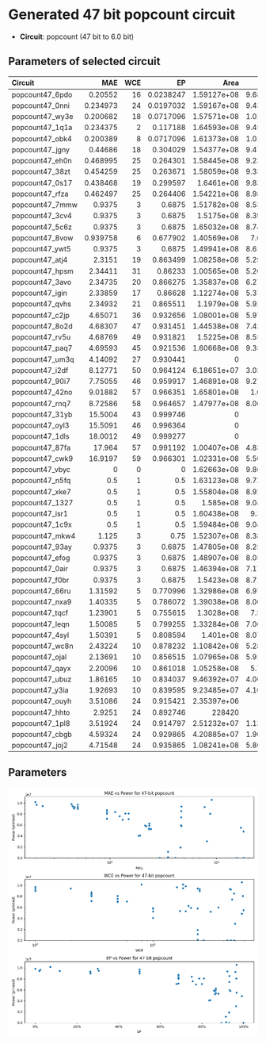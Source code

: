 
# Generated 47 bit popcount circuit
- __Circuit__: popcount (47 bit to 6.0 bit)

## Parameters of selected circuit
| Circuit         |       MAE |   WCE |        EP |             Area |           Power |            Delay | Download                                                               |
|:----------------|----------:|------:|----------:|-----------------:|----------------:|-----------------:|:-----------------------------------------------------------------------|
| popcount47_6pdo |  0.20552  |    16 | 0.0238247 |      1.59127e+08 |      9.6809e+06 |      9.02249e+07 | [v](popcount47_6pdo.v) [c](popcount47_6pdo.c) [py](popcount47_6pdo.py) |
| popcount47_0nni |  0.234973 |    24 | 0.0197032 |      1.59167e+08 |      9.4372e+06 |      9.14361e+07 | [v](popcount47_0nni.v) [c](popcount47_0nni.c) [py](popcount47_0nni.py) |
| popcount47_wy3e |  0.200682 |    18 | 0.0717096 |      1.57571e+08 |      1.0152e+07 |      8.75243e+07 | [v](popcount47_wy3e.v) [c](popcount47_wy3e.c) [py](popcount47_wy3e.py) |
| popcount47_1q1a |  0.234375 |     2 | 0.117188  |      1.64593e+08 |      9.4576e+06 |      9.2223e+07  | [v](popcount47_1q1a.v) [c](popcount47_1q1a.c) [py](popcount47_1q1a.py) |
| popcount47_obk4 |  0.200389 |     8 | 0.0717096 |      1.61373e+08 |      1.0163e+07 |      9.11958e+07 | [v](popcount47_obk4.v) [c](popcount47_obk4.c) [py](popcount47_obk4.py) |
| popcount47_jgny |  0.44686  |    18 | 0.304029  |      1.54377e+08 |      9.4752e+06 |      8.79956e+07 | [v](popcount47_jgny.v) [c](popcount47_jgny.c) [py](popcount47_jgny.py) |
| popcount47_eh0n |  0.468995 |    25 | 0.264301  |      1.58445e+08 |      9.2395e+06 |      9.01662e+07 | [v](popcount47_eh0n.v) [c](popcount47_eh0n.c) [py](popcount47_eh0n.py) |
| popcount47_38zt |  0.454259 |    25 | 0.263671  |      1.58059e+08 |      9.3333e+06 |      8.85514e+07 | [v](popcount47_38zt.v) [c](popcount47_38zt.c) [py](popcount47_38zt.py) |
| popcount47_0s17 |  0.438468 |    19 | 0.299597  |      1.6461e+08  |      9.8376e+06 |      8.94035e+07 | [v](popcount47_0s17.v) [c](popcount47_0s17.c) [py](popcount47_0s17.py) |
| popcount47_rfza |  0.462497 |    25 | 0.264406  |      1.54221e+08 |      8.9817e+06 |      8.88506e+07 | [v](popcount47_rfza.v) [c](popcount47_rfza.c) [py](popcount47_rfza.py) |
| popcount47_7mmw |  0.9375   |     3 | 0.6875    |      1.51782e+08 |      8.5347e+06 |      9.2945e+07  | [v](popcount47_7mmw.v) [c](popcount47_7mmw.c) [py](popcount47_7mmw.py) |
| popcount47_3cv4 |  0.9375   |     3 | 0.6875    |      1.5175e+08  |      8.3948e+06 |      9.23477e+07 | [v](popcount47_3cv4.v) [c](popcount47_3cv4.c) [py](popcount47_3cv4.py) |
| popcount47_5c6z |  0.9375   |     3 | 0.6875    |      1.65032e+08 |      8.7432e+06 |      9.247e+07   | [v](popcount47_5c6z.v) [c](popcount47_5c6z.c) [py](popcount47_5c6z.py) |
| popcount47_8vow |  0.939758 |     6 | 0.677902  |      1.40569e+08 |      7.074e+06  |      9.19599e+07 | [v](popcount47_8vow.v) [c](popcount47_8vow.c) [py](popcount47_8vow.py) |
| popcount47_ywt5 |  0.9375   |     3 | 0.6875    |      1.49941e+08 |      8.6186e+06 |      9.43999e+07 | [v](popcount47_ywt5.v) [c](popcount47_ywt5.c) [py](popcount47_ywt5.py) |
| popcount47_atj4 |  2.3151   |    19 | 0.863499  |      1.08258e+08 |      5.2993e+06 |      9.69044e+07 | [v](popcount47_atj4.v) [c](popcount47_atj4.c) [py](popcount47_atj4.py) |
| popcount47_hpsm |  2.34411  |    31 | 0.86233   |      1.00565e+08 |      5.2051e+06 |      9.07048e+07 | [v](popcount47_hpsm.v) [c](popcount47_hpsm.c) [py](popcount47_hpsm.py) |
| popcount47_3avo |  2.34735  |    20 | 0.866275  |      1.35837e+08 |      6.2727e+06 |      9.07316e+07 | [v](popcount47_3avo.v) [c](popcount47_3avo.c) [py](popcount47_3avo.py) |
| popcount47_igin |  2.33859  |    17 | 0.86628   |      1.12274e+08 |      5.3742e+06 |      9.17612e+07 | [v](popcount47_igin.v) [c](popcount47_igin.c) [py](popcount47_igin.py) |
| popcount47_qvhs |  2.34932  |    21 | 0.865511  |      1.1979e+08  |      5.9216e+06 |      9.26723e+07 | [v](popcount47_qvhs.v) [c](popcount47_qvhs.c) [py](popcount47_qvhs.py) |
| popcount47_c2jp |  4.65071  |    36 | 0.932656  |      1.08001e+08 |      5.9709e+06 |      9.16565e+07 | [v](popcount47_c2jp.v) [c](popcount47_c2jp.c) [py](popcount47_c2jp.py) |
| popcount47_8o2d |  4.68307  |    47 | 0.931451  |      1.44538e+08 |      7.4262e+06 |      1.1027e+08  | [v](popcount47_8o2d.v) [c](popcount47_8o2d.c) [py](popcount47_8o2d.py) |
| popcount47_rv5u |  4.68769  |    49 | 0.931821  |      1.5225e+08  |      8.5501e+06 |      1.00615e+08 | [v](popcount47_rv5u.v) [c](popcount47_rv5u.c) [py](popcount47_rv5u.py) |
| popcount47_paq7 |  4.69593  |    45 | 0.921536  |      1.60668e+08 |      9.3522e+06 |      9.44856e+07 | [v](popcount47_paq7.v) [c](popcount47_paq7.c) [py](popcount47_paq7.py) |
| popcount47_um3q |  4.14092  |    27 | 0.930441  |      0           |      0          |      0           | [v](popcount47_um3q.v) [c](popcount47_um3q.c) [py](popcount47_um3q.py) |
| popcount47_i2df |  8.12771  |    50 | 0.964124  |      6.18651e+07 |      3.0303e+06 |      6.31906e+07 | [v](popcount47_i2df.v) [c](popcount47_i2df.c) [py](popcount47_i2df.py) |
| popcount47_90i7 |  7.75055  |    46 | 0.959917  |      1.46891e+08 |      9.2747e+06 |      8.48685e+07 | [v](popcount47_90i7.v) [c](popcount47_90i7.c) [py](popcount47_90i7.py) |
| popcount47_42no |  9.01882  |    57 | 0.966351  |      1.65801e+08 |      1.059e+07  |      9.65561e+07 | [v](popcount47_42no.v) [c](popcount47_42no.c) [py](popcount47_42no.py) |
| popcount47_rnq7 |  8.72586  |    58 | 0.964657  |      1.47977e+08 |      8.0641e+06 |      1.03583e+08 | [v](popcount47_rnq7.v) [c](popcount47_rnq7.c) [py](popcount47_rnq7.py) |
| popcount47_31yb | 15.5004   |    43 | 0.999746  |      0           |      0          |      0           | [v](popcount47_31yb.v) [c](popcount47_31yb.c) [py](popcount47_31yb.py) |
| popcount47_oyl3 | 15.5091   |    46 | 0.996364  |      0           |      0          |      0           | [v](popcount47_oyl3.v) [c](popcount47_oyl3.c) [py](popcount47_oyl3.py) |
| popcount47_1dls | 18.0012   |    49 | 0.999277  |      0           |      0          |      0           | [v](popcount47_1dls.v) [c](popcount47_1dls.c) [py](popcount47_1dls.py) |
| popcount47_87fa | 17.964    |    57 | 0.991192  |      1.00407e+08 |      4.8365e+06 |      7.14953e+07 | [v](popcount47_87fa.v) [c](popcount47_87fa.c) [py](popcount47_87fa.py) |
| popcount47_cwk9 | 16.9197   |    59 | 0.966301  |      1.02331e+08 |      5.5069e+06 |      9.22336e+07 | [v](popcount47_cwk9.v) [c](popcount47_cwk9.c) [py](popcount47_cwk9.py) |
| popcount47_vbyc |  0        |     0 | 0         |      1.62663e+08 |      9.8607e+06 |      9.24143e+07 | [v](popcount47_vbyc.v) [c](popcount47_vbyc.c) [py](popcount47_vbyc.py) |
| popcount47_n5fq |  0.5      |     1 | 0.5       |      1.63123e+08 |      9.7212e+06 |      9.25806e+07 | [v](popcount47_n5fq.v) [c](popcount47_n5fq.c) [py](popcount47_n5fq.py) |
| popcount47_xke7 |  0.5      |     1 | 0.5       |      1.55804e+08 |      8.9256e+06 |      9.24846e+07 | [v](popcount47_xke7.v) [c](popcount47_xke7.c) [py](popcount47_xke7.py) |
| popcount47_1327 |  0.5      |     1 | 0.5       |      1.585e+08   |      9.0411e+06 |      9.06683e+07 | [v](popcount47_1327.v) [c](popcount47_1327.c) [py](popcount47_1327.py) |
| popcount47_isr1 |  0.5      |     1 | 0.5       |      1.60438e+08 |      9.335e+06  |      9.25379e+07 | [v](popcount47_isr1.v) [c](popcount47_isr1.c) [py](popcount47_isr1.py) |
| popcount47_1c9x |  0.5      |     1 | 0.5       |      1.59484e+08 |      9.0474e+06 |      9.20642e+07 | [v](popcount47_1c9x.v) [c](popcount47_1c9x.c) [py](popcount47_1c9x.py) |
| popcount47_mkw4 |  1.125    |     3 | 0.75      |      1.52307e+08 |      8.3828e+06 |      9.09747e+07 | [v](popcount47_mkw4.v) [c](popcount47_mkw4.c) [py](popcount47_mkw4.py) |
| popcount47_93ay |  0.9375   |     3 | 0.6875    |      1.47805e+08 |      8.2546e+06 |      9.23438e+07 | [v](popcount47_93ay.v) [c](popcount47_93ay.c) [py](popcount47_93ay.py) |
| popcount47_efog |  0.9375   |     3 | 0.6875    |      1.48907e+08 |      8.0537e+06 |      9.28251e+07 | [v](popcount47_efog.v) [c](popcount47_efog.c) [py](popcount47_efog.py) |
| popcount47_0air |  0.9375   |     3 | 0.6875    |      1.46394e+08 |      7.1795e+06 |      8.86804e+07 | [v](popcount47_0air.v) [c](popcount47_0air.c) [py](popcount47_0air.py) |
| popcount47_f0br |  0.9375   |     3 | 0.6875    |      1.5423e+08  |      8.7173e+06 |      9.53647e+07 | [v](popcount47_f0br.v) [c](popcount47_f0br.c) [py](popcount47_f0br.py) |
| popcount47_66ru |  1.31592  |     5 | 0.770996  |      1.32986e+08 |      6.9749e+06 |      9.27322e+07 | [v](popcount47_66ru.v) [c](popcount47_66ru.c) [py](popcount47_66ru.py) |
| popcount47_nxa9 |  1.40335  |     5 | 0.786072  |      1.39038e+08 |      8.0691e+06 |      9.03772e+07 | [v](popcount47_nxa9.v) [c](popcount47_nxa9.c) [py](popcount47_nxa9.py) |
| popcount47_tqcf |  1.23901  |     5 | 0.755615  |      1.3028e+08  |      7.579e+06  |      9.18971e+07 | [v](popcount47_tqcf.v) [c](popcount47_tqcf.c) [py](popcount47_tqcf.py) |
| popcount47_leqn |  1.50085  |     5 | 0.799255  |      1.33284e+08 |      7.0677e+06 |      9.05501e+07 | [v](popcount47_leqn.v) [c](popcount47_leqn.c) [py](popcount47_leqn.py) |
| popcount47_4syl |  1.50391  |     5 | 0.808594  |      1.401e+08   |      8.0773e+06 |      9.48423e+07 | [v](popcount47_4syl.v) [c](popcount47_4syl.c) [py](popcount47_4syl.py) |
| popcount47_wc8n |  2.43224  |    10 | 0.878232  |      1.10842e+08 |      5.2847e+06 |      9.03499e+07 | [v](popcount47_wc8n.v) [c](popcount47_wc8n.c) [py](popcount47_wc8n.py) |
| popcount47_ojal |  2.13691  |    10 | 0.856515  |      1.07965e+08 |      5.9127e+06 |      9.09207e+07 | [v](popcount47_ojal.v) [c](popcount47_ojal.c) [py](popcount47_ojal.py) |
| popcount47_qayx |  2.20096  |    10 | 0.861018  |      1.05258e+08 |      5.776e+06  |      8.42207e+07 | [v](popcount47_qayx.v) [c](popcount47_qayx.c) [py](popcount47_qayx.py) |
| popcount47_ubuz |  1.86165  |    10 | 0.834037  |      9.46392e+07 |      4.0612e+06 |      9.19638e+07 | [v](popcount47_ubuz.v) [c](popcount47_ubuz.c) [py](popcount47_ubuz.py) |
| popcount47_y3ia |  1.92693  |    10 | 0.839595  |      9.23485e+07 |      4.1026e+06 |      9.08396e+07 | [v](popcount47_y3ia.v) [c](popcount47_y3ia.c) [py](popcount47_y3ia.py) |
| popcount47_ouyh |  3.51086  |    24 | 0.915421  |      2.35397e+06 | 133290          |      8.19905e+06 | [v](popcount47_ouyh.v) [c](popcount47_ouyh.c) [py](popcount47_ouyh.py) |
| popcount47_hhto |  2.9251   |    24 | 0.892746  | 228420           |    878.448      | 565707           | [v](popcount47_hhto.v) [c](popcount47_hhto.c) [py](popcount47_hhto.py) |
| popcount47_1pl8 |  3.51924  |    24 | 0.914797  |      2.51232e+07 |      1.1371e+06 |      5.43153e+07 | [v](popcount47_1pl8.v) [c](popcount47_1pl8.c) [py](popcount47_1pl8.py) |
| popcount47_cbgb |  4.59324  |    24 | 0.929865  |      4.20885e+07 |      1.9004e+06 |      6.98258e+07 | [v](popcount47_cbgb.v) [c](popcount47_cbgb.c) [py](popcount47_cbgb.py) |
| popcount47_joj2 |  4.71548  |    24 | 0.935865  |      1.08241e+08 |      5.8009e+06 |      8.46595e+07 | [v](popcount47_joj2.v) [c](popcount47_joj2.c) [py](popcount47_joj2.py) |

## Parameters 
![Parameters figure](fig.png)